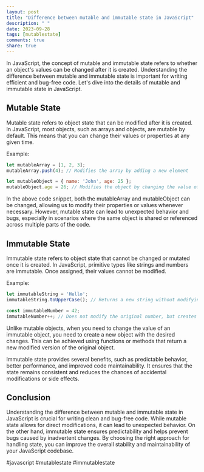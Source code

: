 ```yaml
---
layout: post
title: "Difference between mutable and immutable state in JavaScript"
description: " "
date: 2023-09-28
tags: [mutablestate]
comments: true
share: true
---
```


In JavaScript, the concept of mutable and immutable state refers to whether an object's values can be changed after it is created. Understanding the difference between mutable and immutable state is important for writing efficient and bug-free code. Let's dive into the details of mutable and immutable state in JavaScript.

## Mutable State
Mutable state refers to object state that can be modified after it is created. In JavaScript, most objects, such as arrays and objects, are mutable by default. This means that you can change their values or properties at any given time.

Example:
```javascript
let mutableArray = [1, 2, 3];
mutableArray.push(4); // Modifies the array by adding a new element

let mutableObject = { name: 'John', age: 25 };
mutableObject.age = 26; // Modifies the object by changing the value of the 'age' property
```

In the above code snippet, both the mutableArray and mutableObject can be changed, allowing us to modify their properties or values whenever necessary. However, mutable state can lead to unexpected behavior and bugs, especially in scenarios where the same object is shared or referenced across multiple parts of the code.

## Immutable State
Immutable state refers to object state that cannot be changed or mutated once it is created. In JavaScript, primitive types like strings and numbers are immutable. Once assigned, their values cannot be modified.

Example:
```javascript
let immutableString = 'Hello';
immutableString.toUpperCase(); // Returns a new string without modifying the original one

const immutableNumber = 42;
immutableNumber++; // Does not modify the original number, but creates a new one with an incremented value
```

Unlike mutable objects, when you need to change the value of an immutable object, you need to create a new object with the desired changes. This can be achieved using functions or methods that return a new modified version of the original object.

Immutable state provides several benefits, such as predictable behavior, better performance, and improved code maintainability. It ensures that the state remains consistent and reduces the chances of accidental modifications or side effects.

## Conclusion
Understanding the difference between mutable and immutable state in JavaScript is crucial for writing clean and bug-free code. While mutable state allows for direct modifications, it can lead to unexpected behavior. On the other hand, immutable state ensures predictability and helps prevent bugs caused by inadvertent changes. By choosing the right approach for handling state, you can improve the overall stability and maintainability of your JavaScript codebase.

#javascript #mutablestate #immutablestate